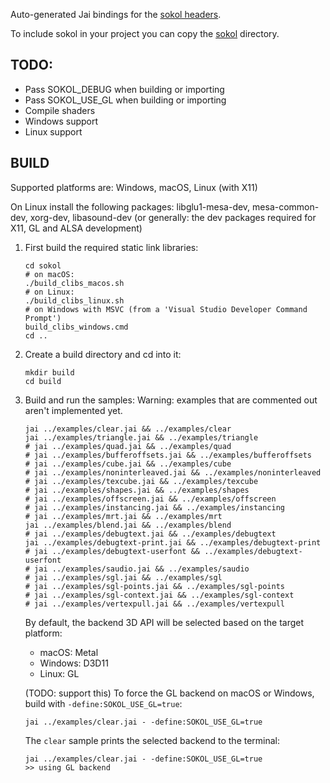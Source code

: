 <!-- [![Jai](https://github.com/colinbellino/sokol-jai/actions/workflows/main.yml/badge.svg)](https://github.com/colinbellino/sokol-jai/actions/workflows/main.yml) -->

Auto-generated Jai bindings for the [sokol headers](https://github.com/floooh/sokol).

To include sokol in your project you can copy the [sokol](sokol/) directory.

## TODO:
- Pass SOKOL_DEBUG when building or importing
- Pass SOKOL_USE_GL when building or importing
- Compile shaders
- Windows support
- Linux support

## BUILD

Supported platforms are: Windows, macOS, Linux (with X11)

On Linux install the following packages: libglu1-mesa-dev, mesa-common-dev, xorg-dev, libasound-dev
(or generally: the dev packages required for X11, GL and ALSA development)

1. First build the required static link libraries:

    ```
    cd sokol
    # on macOS:
    ./build_clibs_macos.sh
    # on Linux:
    ./build_clibs_linux.sh
    # on Windows with MSVC (from a 'Visual Studio Developer Command Prompt')
    build_clibs_windows.cmd
    cd ..
    ```

2. Create a build directory and cd into it:
    ```
    mkdir build
    cd build
    ```

3. Build and run the samples:
    Warning: examples that are commented out aren't implemented yet.
    ```
    jai ../examples/clear.jai && ../examples/clear
    jai ../examples/triangle.jai && ../examples/triangle
    # jai ../examples/quad.jai && ../examples/quad
    # jai ../examples/bufferoffsets.jai && ../examples/bufferoffsets
    # jai ../examples/cube.jai && ../examples/cube
    # jai ../examples/noninterleaved.jai && ../examples/noninterleaved
    # jai ../examples/texcube.jai && ../examples/texcube
    # jai ../examples/shapes.jai && ../examples/shapes
    # jai ../examples/offscreen.jai && ../examples/offscreen
    # jai ../examples/instancing.jai && ../examples/instancing
    # jai ../examples/mrt.jai && ../examples/mrt
    jai ../examples/blend.jai && ../examples/blend
    # jai ../examples/debugtext.jai && ../examples/debugtext
    jai ../examples/debugtext-print.jai && ../examples/debugtext-print
    # jai ../examples/debugtext-userfont && ../examples/debugtext-userfont
    # jai ../examples/saudio.jai && ../examples/saudio
    # jai ../examples/sgl.jai && ../examples/sgl
    # jai ../examples/sgl-points.jai && ../examples/sgl-points
    # jai ../examples/sgl-context.jai && ../examples/sgl-context
    # jai ../examples/vertexpull.jai && ../examples/vertexpull
    ```

    By default, the backend 3D API will be selected based on the target platform:

    - macOS: Metal
    - Windows: D3D11
    - Linux: GL

    (TODO: support this)
    To force the GL backend on macOS or Windows, build with ```-define:SOKOL_USE_GL=true```:

    ```
    jai ../examples/clear.jai - -define:SOKOL_USE_GL=true
    ```

    The ```clear``` sample prints the selected backend to the terminal:

    ```
    jai ../examples/clear.jai - -define:SOKOL_USE_GL=true
    >> using GL backend
    ```
